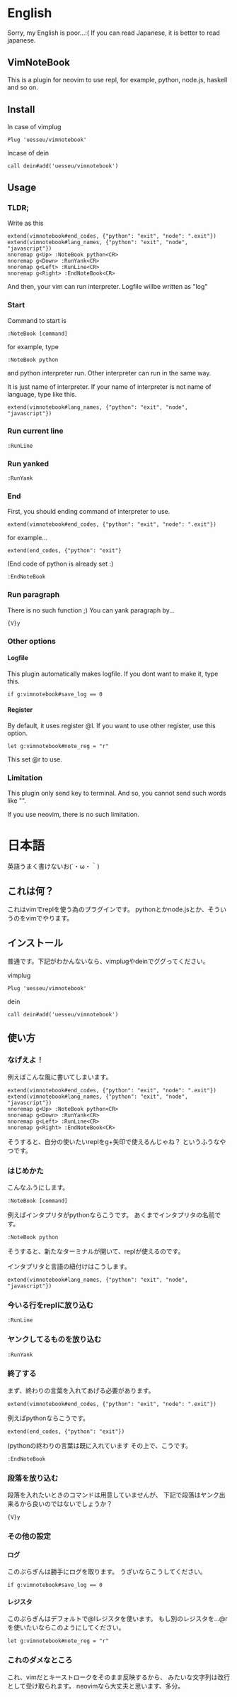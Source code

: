 # English
Sorry, my English is poor...:(
If you can read Japanese, it is better to read japanese.

## VimNoteBook
This is a plugin for neovim to use repl,
for example, python, node.js, haskell and so on.

## Install
In case of vimplug

```
Plug 'uesseu/vimnotebook'
```

Incase of dein

```
call dein#add('uesseu/vimnotebook')
```

## Usage

### TLDR;

Write as this

```vim
extend(vimnotebook#end_codes, {"python": "exit", "node": ".exit"})
extend(vimnotebook#lang_names, {"python": "exit", "node", "javascript"})
nnoremap g<Up> :NoteBook python<CR>
nnoremap g<Down> :RunYank<CR>
nnoremap g<Left> :RunLine<CR>
nnoremap g<Right> :EndNoteBook<CR>
```

And then, your vim can run interpreter.
Logfile willbe written as "log"

### Start

Command to start is

```vim
:NoteBook [command]
```
for example, type

```vim
:NoteBook python
```

and python interpreter run.
Other interpreter can run in the same way.

It is just name of interpreter.
If your name of interpreter is not name of language,
type like this.

```vim
extend(vimnotebook#lang_names, {"python": "exit", "node", "javascript"})
```

### Run current line

```
:RunLine
```

### Run yanked

```
:RunYank
```

### End
First, you should ending command of interpreter to use.

```vim
extend(vimnotebook#end_codes, {"python": "exit", "node": ".exit"})
```

for example...

```vim
extend(end_codes, {"python": "exit"}
```
(End code of python is already set :)

```
:EndNoteBook
```

### Run paragraph
There is no such function ;)
You can yank paragraph by...

```
{V}y
```

### Other options

#### Logfile

This plugin automatically makes logfile.
If you dont want to make it, type this.

```vim
if g:vimnotebook#save_log == 0
```

#### Register
By default, it uses register @l.
If you want to use other register, use this option.
```vim
let g:vimnotebook#note_reg = "r"
```
This set @r to use.

### Limitation
This plugin only send key to terminal.
And so, you cannot send such words like "<CR>".

If you use neovim, there is no such limitation.

# 日本語
英語うまく書けないお(´・ω・｀)

## これは何？
これはvimでreplを使う為のプラグインです。
pythonとかnode.jsとか、そういうのをvimでやります。

## インストール
普通です。下記がわかんないなら、vimplugやdeinでググってください。

vimplug

```
Plug 'uesseu/vimnotebook'
```

dein

```
call dein#add('uesseu/vimnotebook')
```
## 使い方

### なげえよ！

例えばこんな風に書いてしまいます。
```vim
extend(vimnotebook#end_codes, {"python": "exit", "node": ".exit"})
extend(vimnotebook#lang_names, {"python": "exit", "node", "javascript"})
nnoremap g<Up> :NoteBook python<CR>
nnoremap g<Down> :RunYank<CR>
nnoremap g<Left> :RunLine<CR>
nnoremap g<Right> :EndNoteBook<CR>
```

そうすると、自分の使いたいreplをg+矢印で使えるんじゃね？
というふうなやつです。

### はじめかた

こんなふうにします。

```vim
:NoteBook [command]
```

例えばインタプリタがpythonならこうです。
あくまでインタプリタの名前です。

```vim
:NoteBook python
```

そうすると、新たなターミナルが開いて、replが使えるのです。

インタプリタと言語の紐付けはこうします。

```vim
extend(vimnotebook#lang_names, {"python": "exit", "node", "javascript"})
```

### 今いる行をreplに放り込む

```
:RunLine
```

### ヤンクしてるものを放り込む

```
:RunYank
```

### 終了する
まず、終わりの言葉を入れてあげる必要があります。

```vim
extend(vimnotebook#end_codes, {"python": "exit", "node": ".exit"})
```

例えばpythonならこうです。

```vim
extend(end_codes, {"python": "exit"})
```

(pythonの終わりの言葉は既に入れています
その上で、こうです。

```
:EndNoteBook
```

### 段落を放り込む
段落を入れたいときのコマンドは用意していませんが、
下記で段落はヤンク出来るから良いのではないでしょうか？

```
{V}y
```

### その他の設定

#### ログ

このぷらぎんは勝手にログを取ります。
うざいならこうしてください。
```vim
if g:vimnotebook#save_log == 0
```
#### レジスタ
このぷらぎんはデフォルトで@lレジスタを使います。
もし別のレジスタを…@rを使いたいならこのようにしてください。

```vim
let g:vimnotebook#note_reg = "r"
```

### これのダメなところ
これ、vimだとキーストロークをそのまま反映するから、
<CR>みたいな文字列は改行として受け取られます。
neovimなら大丈夫と思います、多分。
